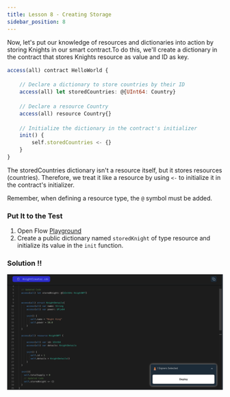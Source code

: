 ```yaml
---
title: Lesson 8 - Creating Storage
sidebar_position: 8
---
```


Now, let's put our knowledge of resources and dictionaries into action by storing Knights in our smart contract.To do this, we'll create a dictionary in the contract that stores Knights resource as value and ID as key.

```jsx
access(all) contract HelloWorld {

    // Declare a dictionary to store countries by their ID
    access(all) let storedCountries: @{UInt64: Country}

    // Declare a resource Country
    access(all) resource Country{}

    // Initialize the dictionary in the contract's initializer
    init() {
        self.storedCountries <- {}
    }
}
```

The storedCountries dictionary isn't a resource itself, but it stores resources (countries). Therefore, we treat it like a resource by using `<-` to initialize it in the contract's initializer.

Remember, when defining a resource type, the `@` symbol must be added.

### Put It to the Test

1. Open Flow [Playground](https://play.flow.com/)
2. Create a public dictionary named `storedKnight` of type resource and initialize its value in the `init` function.

### Solution !!

![Alt text](image-6.png)
